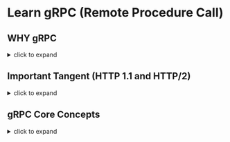 # Learn gRPC (Remote Procedure Call)

## WHY gRPC

<details>
<summary>click to expand</summary>

1. gRPC is created to
    1. Achieve low latency for service-2-service communication in a large-scale distributed system (e.g. microservices).
    1. Be super efficient over low-power and low-bandwidth systems.
    1. run anywhere; support multi language/platform environments. Example, client could be in `GO` and server could be in `.NET`.
    1. and more ...

1. gRPC efficiency gains are the result of
    1. Its language-neutral, platform-neutral, extensible mechanism for serializing structured data called Protocol Buffer (protobuf).
    1. Leveraging HTTP/2 `multiplexing` capabilities. Browsers can do more over fewer TCP connections and more on this later.

1. gRPC could be a good target when modernizing WCF. Note, CoreWCF exists as well.

</details>

## Important Tangent (HTTP 1.1 and HTTP/2)

<details>
<summary>click to expand</summary>

gRPC takes advantage of HTTP/2 multiplexing capability to achieve great performance. Let’s understand it better.

### **HTTP 1.1**

Quick refresher of the familiar, HTTP 1.1.

<details>
<summary>click to expand</summary>

1. HTTP 1.1 only supports single request/response model per TCP connection.

1. Browsers can re-use single persistent TCP connection to fetch multiple resources one-by-one. Example, download main.js, then main.css, and so on.

1. Now to fetch multiple resources in parallel - help improve performance - browsers must open and use multiple TCP connections (limits apply).

    ![http1.1](./diagrams/http1.1.png)

</details>

### **HTTP/2**

HTTP/2 new binary framing layer resolves the head-of-line blocking problem found in HTTP/1.x and eliminates the need for multiple connections to enable parallel processing and delivery of requests and responses. This makes our applications faster, simpler, and cheaper to deploy. 

Let's see how.

<details>
<summary>click to expand</summary>

1. HTTP/2 is designed with goals to 1/ reduce latency by enabling full request and response *multiplexing*, 2/ minimize protocol overhead via efficient compression of HTTP header fields, 3/ add support for request prioritization, and more.

1. HTTP 1.1 core concepts - ex: HTTP methods, status codes, URIs - remain in place. HTTP/2 modifies how the data is exchanged: new binary framing layer, which dictates how the HTTP messages are encapsulated and transferred between the client and server.

1. HTTP/2 breaks down the HTTP protocol communication into an exchange of binary-encoded frames, which are then mapped to messages that belong to a particular stream, and all of which are multiplexed within a single TCP connection.

    This is the foundation that enables all other features and performance optimizations provided by the HTTP/2 protocol.

1. Diagram below shows anatomy of the binary-encoded frames: `Stream`, `Message`, and `Frame`.
    1. Stream - A bidirectional flow of bytes within an established connection, which may carry one or more messages.
    1. Message - A complete sequence of frames that map to a logical request or response message.
    1. Frame - The smallest unit of communication in HTTP/2, each containing a frame header, which at a minimum identifies the stream to which the frame belongs.

    ![http2](./diagrams/http2.png)

</details>

</details>

## gRPC Core Concepts

<details>
<summary>click to expand</summary>

1. gRPC is a method of communication between services like HTTP API.
    1. gRPC does require HTTP/2 and TLS.

1. Compared to HTTP API, big difference is how gRPC is setup and transports the data.

    1. For communication between client/server, gRPC relies on known service contracts called Protocol Buffers (Protobuf), which are shared among the client/server. Client could be a browser, console application, another service etc.
    1. gRPC communicates using binary data stream. Compared to the JSON/XML, its more compact and faster to serialize.
    1. Also, unlike JSON, binary data stream isn’t human readable and we need tooling which exists (not a concern and more of a FYI).

1. gRPC takes a contract-first approach to service (i.e. API) development. This service contract is defined in plain text file called, `.proto`.
    1. In `.proto` file, you will use a language agnostic syntax to define the shape of your service: method signature and strongly typed request/response messages.

        ```c#
        // Sample .proto file
    
        syntax = "proto3";
        
        // The greeting service definition.
        service Greeter {
          // Sends a greeting
          rpc SayHello (HelloRequest) returns (HelloReply);
        }
        
        // The request message containing the user's name.
        message HelloRequest {
          string name = 1;
        }
        
        // The response message containing the greetings.
        message HelloReply {
          string message = 1;
        }
        ```

1. Against `.proto` file(s), you will use gRPC tooling - protobuf complier called *protoc* - to auto-generate service contract implementation in your preferred programming language (e.g. NET, Java, Python, and more).

1. gRPC tooling helps generate 1/ implementation (i.e. methods) defined by the service’s contract and 2/ base type that will contain message classes (i.e. Data Models) and more. Later, we will explore this in example with .NET.

1. Unlike HTTP APIs, gRPC services cannot be called directly from the browser (as of today June 2022).
    1. Approaches like gRPC-web, Transcoding (maps HTTP/JSON to gRPC methods), and gRPC-gateway make this use case possible. More on this later.

1. Diagram below summarizes gRPC basics (source .NET)

    ![gRPC-basics](./diagrams/gRPC-basics.png)

</details>
